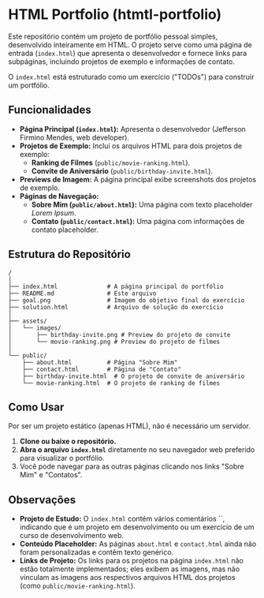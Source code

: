 # HTML Portfolio (htmtl-portfolio)

Este repositório contém um projeto de portfólio pessoal simples, desenvolvido inteiramente em HTML. O projeto serve como uma página de entrada (`index.html`) que apresenta o desenvolvedor e fornece links para subpáginas, incluindo projetos de exemplo e informações de contato.

O `index.html` está estruturado como um exercício ("TODOs") para construir um portfólio.

## Funcionalidades

  * **Página Principal (`index.html`):** Apresenta o desenvolvedor (Jefferson Firmino Mendes, web developer).
  * **Projetos de Exemplo:** Inclui os arquivos HTML para dois projetos de exemplo:
      * **Ranking de Filmes** (`public/movie-ranking.html`).
      * **Convite de Aniversário** (`public/birthday-invite.html`).
  * **Previews de Imagem:** A página principal exibe screenshots dos projetos de exemplo.
  * **Páginas de Navegação:**
      * **Sobre Mim (`public/about.html`):** Uma página com texto placeholder *Lorem Ipsum*.
      * **Contato (`public/contact.html`):** Uma página com informações de contato placeholder.

## Estrutura do Repositório

```
/
│
├── index.html              # A página principal do portfólio
├── README.md               # Este arquivo
├── goal.png                # Imagem do objetivo final do exercício
├── solution.html           # Arquivo de solução do exercício
│
├── assets/
│   └── images/
│       ├── birthday-invite.png # Preview do projeto de convite
│       └── movie-ranking.png # Preview do projeto de filmes
│
└── public/
    ├── about.html          # Página "Sobre Mim"
    ├── contact.html        # Página de "Contato"
    ├── birthday-invite.html  # O projeto de convite de aniversário
    └── movie-ranking.html  # O projeto de ranking de filmes
```

## Como Usar

Por ser um projeto estático (apenas HTML), não é necessário um servidor.

1.  **Clone ou baixe o repositório.**
2.  **Abra o arquivo `index.html`** diretamente no seu navegador web preferido para visualizar o portfólio.
3.  Você pode navegar para as outras páginas clicando nos links "Sobre Mim" e "Contatos".

## Observações

  * **Projeto de Estudo:** O `index.html` contém vários comentários \`\`, indicando que é um projeto em desenvolvimento ou um exercício de um curso de desenvolvimento web.
  * **Conteúdo Placeholder:** As páginas `about.html` e `contact.html` ainda não foram personalizadas e contêm texto genérico.
  * **Links de Projeto:** Os links para os projetos na página `index.html` não estão totalmente implementados; eles exibem as imagens, mas não vinculam as imagens aos respectivos arquivos HTML dos projetos (como `public/movie-ranking.html`).
